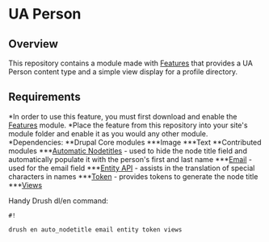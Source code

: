 # UA Person #

## Overview ##
This repository contains a module made with [Features](https://www.drupal.org/project/features) that provides a UA Person content type and a simple view display for a profile directory.

## Requirements ##
*In order to use this feature, you must first download and enable the [Features](https://www.drupal.org/project/features) module. 
*Place the feature from this repository into your site's module folder and enable it as you would any other module.
*Dependencies:
**Drupal Core modules
***Image
***Text
**Contributed modules
***[Automatic Nodetitles](https://www.drupal.org/project/auto_nodetitle) - used to hide the node title field and automatically populate it with the person's first and last name
***[Email](https://www.drupal.org/project/email) - used for the email field
***[Entity API](https://www.drupal.org/project/entity) - assists in the translation of special characters in names
***[Token](https://www.drupal.org/project/token) - provides tokens to generate the node title
***[Views](https://www.drupal.org/project/views)

Handy Drush dl/en command:

```
#!

drush en auto_nodetitle email entity token views
```